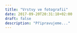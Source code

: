 ```yaml
---
title: "Vrstvy ve fotografii"
date: 2017-09-20T20:31:18+02:00
draft: false
description: "Připravujeme..."
---
```

